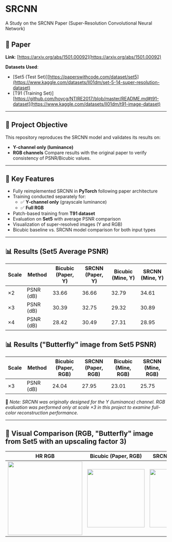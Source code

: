 # SRCNN
A Study on the SRCNN Paper (Super-Resolution Convolutional Neural Network)

## 📄 Paper
**Link**: [https://arxiv.org/abs/1501.00092](https://arxiv.org/abs/1501.00092)

**Datasets Used**:
- [Set5 (Test Set)][https://paperswithcode.com/dataset/set5](https://www.kaggle.com/datasets/ll01dm/set-5-14-super-resolution-dataset)
- [T91 (Training Set)][https://github.com/hoycg/NTIRE2017/blob/master/README.md#t91-dataset](https://www.kaggle.com/datasets/ll01dm/t91-image-dataset)
  
---

## 📌 Project Objective
This repository reproduces the SRCNN model and validates its results on:
- **Y-channel only (luminance)**
- **RGB channels**
Compare results with the original paper to verify consistency of PSNR/Bicubic values.

---

## 🧪 Key Features
- Fully reimplemented SRCNN in **PyTorch** following paper architecture  
- Training conducted separately for:
  - ✅ **Y-channel only** (grayscale luminance)
  - ✅ **Full RGB**  
- Patch-based training from **T91 dataset**  
- Evaluation on **Set5** with average PSNR comparison  
- Visualization of super-resolved images (Y and RGB)  
- Bicubic baseline vs. SRCNN model comparison for both input types  

---

## 📊 Results (Set5 Average PSNR)

| Scale | Method        | Bicubic (Paper, Y) | SRCNN (Paper, Y) | Bicubic (Mine, Y) | SRCNN (Mine, Y) |
|-------|---------------|--------------------|------------------|-------------------|-----------------|
| ×2    | PSNR (dB)     | 33.66              | 36.66            | 32.79             | 34.61           | 
| ×3    | PSNR (dB)     | 30.39              | 32.75            | 29.32             | 30.89           | 
| ×4    | PSNR (dB)     | 28.42              | 30.49            | 27.31             | 28.95           |

## 📊 Results ("Butterfly" image from Set5 PSNR)

| Scale | Method        | Bicubic (Paper, RGB) | SRCNN (Paper, RGB) | Bicubic (Mine, RGB) | SRCNN (Mine, RGB) |
|-------|---------------|----------------------|--------------------|---------------------|-------------------|
| ×3    | PSNR (dB)     | 24.04                | 27.95              | 23.01               | 25.75             |

📎 *Note: SRCNN was originally designed for the Y (luminance) channel. 
RGB evaluation was performed only at scale ×3 in this project to examine full-color reconstruction performance.*

---

## 📸 Visual Comparison (RGB, "Butterfly" image from Set5 with an upscaling factor 3)
| HR RGB | Bicubic (Paper, RGB) | SRCNN (Paper, RGB) | Bicubic (Mine, RGB) | SRCNN (Mine, RGB) |
|--------|----------------------|--------------------|---------------------|-------------------|
| <img width="232" height="230" src="https://github.com/user-attachments/assets/335bb81a-215b-4a81-a77a-5628bd4a39f6" /> | <img width="179" height="182" src="https://github.com/user-attachments/assets/d814d356-b2ae-42b9-b702-2e2b61b0ef59" /> | <img width="181" height="182" src="https://github.com/user-attachments/assets/00555592-97ec-4d1c-bd8b-aa30704c9f35" /> | <img width="230" height="230" src="https://github.com/user-attachments/assets/2b15b843-5f74-487f-80d4-8e87dbceb68c" /> | <img width="230" height="230" src="https://github.com/user-attachments/assets/7667994c-7b25-4de0-b26c-6577b2f93dd8" /> |
